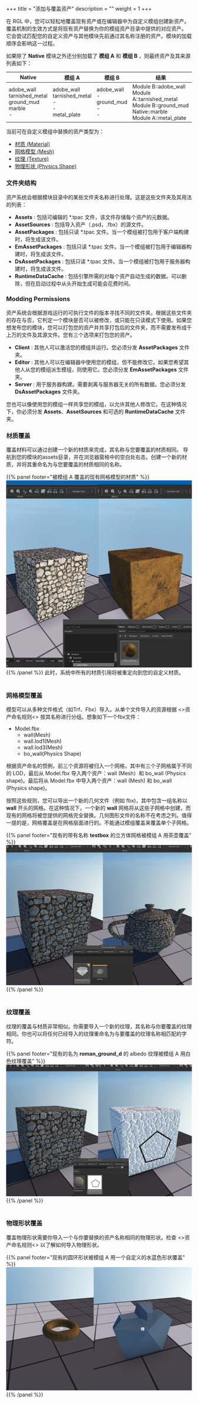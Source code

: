 +++
title = "添加与覆盖资产"
description = ""
weight = 1
+++

在 RGL 中，您可以轻松地覆盖现有资产或在编辑器中为自定义模组创建新资产。覆盖机制的生效方式是将现有资产替换为你的模组资产目录中提供的对应资产。 它会尝试匹配您的自定义资产与其他模块先前通过其名称注册的资产。模块的加载顺序会影响这一过程。

如果除了 **Native** 模块之外还分别加载了 **模组 A** 和 **模组 B** ，则最终资产及其来源列表如下：

<table style="vertical-align: bottom">
<thead>
    <tr>
        <th>Native</td>
        <th>模组 A</td>
        <th>模组 B</td>
        <th>结果</td>
    </tr>
</thead>
<tbody>
    <tr>
        <td>adobe_wall<br>tarnished_metal<br>ground_mud<br>marble<br>-<br></td>
        <td>adobe_wall<br>tarnished_metal<br>-<br>-<br>metal_plate</td>
        <td>adobe_wall<br>-<br>ground_mud<br>-<br>-<br></td>
        <td>Module B::adobe_wall<br>Module A::tarnished_metal<br>Module B::ground_mud<br>Native::marble<br>Module A::metal_plate<br></td>
    </tr>
</tbody>
</table>

当前可在自定义模组中替换的资产类型为：

- [材质 (Material)](#材质覆盖)
- [网格模型 (Mesh)](#网格模型覆盖)
- [纹理 (Texture)](#纹理覆盖)
- [物理形状 (Physics Shape)](#物理形状覆盖)

### 文件夹结构

资产系统会根据模块目录中的某些文件夹名称进行处理。这是这些文件夹及其用法的列表：

- **Assets** : 包括可编辑的 *.tpac 文件，该文件存储每个资产的元数据。
- **AssetSources** : 包括导入资产（.psd，.fbx）的源文件。
- **AssetPackages** : 包括只读 *.tpac 文件。当一个模组被打包用于客户端构建时，将生成该文件。
- **EmAssetPackages** : 包括只读 *.tpac 文件。当一个模组被打包用于编辑器构建时，将生成该文件。
- **DsAssetPackages** : 包括只读 *.tpac 文件。当一个模组被打包用于服务器构建时，将生成该文件。
- **RuntimeDataCache** :  包括引擎所需的对每个资产自动生成的数据。可以删除，但在启动过程中从头开始生成可能会花费时间。

### Modding Permissions

资产系统会根据游戏运行的可执行文件的版本寻找不同的文件夹。根据这些文件夹的存在与否，它判定一个模块是否可以被修改，或只能在只读模式下使用。如果您想发布您的模块，您可以打包您的资产并共享打包后的文件夹，而不需要发布成千上万的文件及其源文件。您有三个选项来打包您的资产。

- **Client** : 其他人可以激活您的模组并运行。您必须分发 **AssetPackages** 文件夹。
- **Editor** : 其他人可以在编辑器中使用您的模组，但不能修改它。如果您希望其他人从您的模组派生模组，则使用它。您必须分发 **EmAssetPackages** 文件夹。
- **Server** : 用于服务器构建。需要剥离与服务器无关的所有数据。您必须分发 **DsAssetPackages** 文件夹。

您也可以像使用您的模组一样共享您的模组，以允许其他人修改它。在这种情况下，你必须分发 **Assets**、**AssetSources** 和可选的 **RuntimeDataCache** 文件夹。

### 材质覆盖
覆盖材料可以通过创建一个新的材质来完成，其名称与您要覆盖的材质相同。
导航到您的模块的assets目录，并在浏览器窗格中的空白处右击。创建一个新的材质，并将其重命名为与您要覆盖的材质相同的名称。

{{% panel footer="被模组 A 覆盖的现有网格模型的材质" %}}![](/img/modding/assets/material_override.png){{% /panel %}}
此时，系统中所有的材质引用将被重定向到您的自定义材质。
<br><br>
### 网格模型覆盖
模型可以从多种文件格式（如Trf、Fbx）导入。从单个文件导入的资源根据 <>资产命名规则<> 按其名称进行分组。想象如下一个fbx文件：

- Model.fbx
    - wall(Mesh)
    - wall.lod1(Mesh)
    - wall.lod3(Mesh)
    - bo_wall(Physics Shape)

根据资产命名的惯例，前三个资源将被归入一个网格，其中有三个子网格属于不同的 LOD，最后从 Model.fbx 导入两个资产：wall (Mesh）和 bo_wall (Physics shape)。最后将从 Model.fbx 中导入两个资产：wall (Mesh) 和 bo_wall (Physics shape)。

按照这些规则，您可以导出一个新的几何文件（例如 fbx)，其中包含一组名称以 **wall** 开头的网格。在这种情况下，一个新的 **wall** 网格将从这些子网格中创建，而现有的网格将被您提供的网格完全替换。几何图形文件的名称不在考虑之列。值得一提的是，网格覆盖是在网格层面进行的。不能通过模组覆盖来覆盖单个子网格。

{{% panel footer="现有的带有名称 **testbox** 的立方体网格被模组 A 用茶壶覆盖" %}}![](/img/modding/assets/metamesh_override.png){{% /panel %}}
<br><br>
### 纹理覆盖
纹理的覆盖与材质非常相似。你需要导入一个新的纹理，其名称与你要覆盖的纹理相同。你也可以将任何已经导入的纹理重命名为与要覆盖的纹理名称相匹配的字符。

{{% panel footer="现有的名为 **roman_ground_d** 的 albedo 纹理被模组 A 用白色纹理覆盖" %}}![](/img/modding/assets/texture_override.png){{% /panel %}}
<br><br>
### 物理形状覆盖
覆盖物理形状需要你导入一个与你要替换的资产名称相同的物理形状。检查 <>资产命名规则<> 以了解如何导入物理形状。

{{% panel footer="现有的圆环形状被模组 A 用一个自定义的水蓝色形状覆盖" %}}![](/img/modding/assets/physics_shape_override.png){{% /panel %}}
